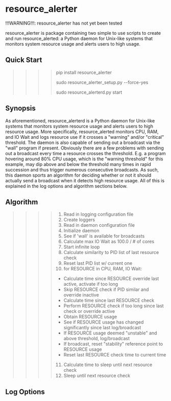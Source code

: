 resource_alerter
================

!!!WARNING!!!: resource_alerter has not yet been tested

resource_alerter is package containing two simple to use scripts to create
and run resource_alerted: a Python daemon for Unix-like systems that monitors
system resource usage and alerts users to high usage.

Quick Start
-----------

>>>>pip install resource_alerter
>>>>
>>>>sudo resource_alerter_setup.py --force-yes
>>>>
>>>>sudo resource_alerterd.py start

Synopsis
--------

As aforementioned, resource_alerterd is a Python daemon for Unix-like systems
that monitors system resource usage and alerts users to high resource usage.
More specifically, resource_alerted monitors CPU, RAM, and IO Wait and logs 
resource use if it crosses a "warning" and/or "critical" threshold. The 
daemon is also capable of sending out a broadcast via the "wall" program
if present. Obviously there are a few problems with sending out a broadcast
every time a resource crosses the threshold. E.g. a program hovering around
80% CPU usage, which is the "warning threshold" for this example, may dip above
and below the threshold many times in rapid succession and thus trigger 
numerous consecutive broadcasts. As such, this daemon sports an algorithm 
for deciding whether or not it should actually send a broadcast when it detects
high resource usage. All of this is explained in the log options and 
algorithm sections below.

Algorithm
---------

>>>>1. Read in logging configuration file
>>>>2. Create loggers
>>>>3. Read in daemon configuration file
>>>>4. Initialize daemon
>>>>5. See if 'wall' is available for broadcasts
>>>>6. Calculate max IO Wait as 100.0 / # of cores
>>>>7. Start infinite loop
>>>>8. Calculate similarity to PID list of last resource check
>>>>9. Reset last PID list w/ current one
>>>>10. for RESOURCE in CPU, RAM, IO Wait:
>>>>* Calculate time since RESOURCE override last active, activate if too long
>>>>* Skip RESOURCE check if PID similar and override inactive
>>>>* Calculate time since last RESOURCE check
>>>>* Perform RESOURCE check if too long since last check or override active
>>>>* Obtain RESOURCE usage
>>>>* See if RESOURCE usage has changed significantly since last log/broadcast
>>>>* If RESOURCE usage deemed "unstable" and above threshold, log/broadcast
>>>>* If broadcast, reset "stability" reference point to RESOURCE usage
>>>>* Reset last RESOURCE check time to current time
>>>>11. Calculate time to sleep until next resource check
>>>>12. Sleep until next resource check

Log Options
-----------
